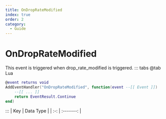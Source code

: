 ```yaml
---
title: OnDropRateModified
index: true
order: 2
category:
  - Guide
---
```


# OnDropRateModified
This event is triggered when drop_rate_modified is triggered.
::: tabs
@tab Lua
```lua
@event returns void
AddEventHandler("OnDropRateModified", function(event --[[ Event ]])
    --[[ ... ]]
    return EventResult.Continue
end)
```

:::
| Key | Data Type |
| :-: | :-------: |